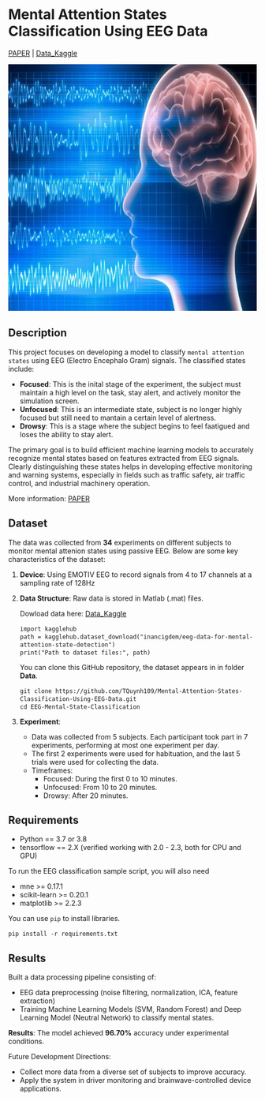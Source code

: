 # Mental Attention States Classification Using EEG Data

[PAPER](https://www.sci-hub.yt/10.1016/j.eswa.2019.05.057) | [Data_Kaggle](https://www.kaggle.com/datasets/inancigdem/eeg-data-for-mental-attention-state-detection/data) 

<img src="Docs/Images/EEG_Brain.jpg" width="900px" height="500px">

## Description

This project focuses on developing a model to classify `mental attention states` using EEG (Electro Encephalo Gram) signals. The classified states include:

- **Focused**: This is the inital stage of the experiment, the subject must maintain a high level on the task, stay alert, and actively monitor the simulation screen.
- **Unfocused**: This is an intermediate state, subject is no longer highly focused but still need to mantain a certain level of alertness.
- **Drowsy**: This is a stage where the subject begins to feel faatigued and loses the ability to stay alert.

The primary goal is to build efficient machine learning models to accurately recognize mental states based on features extracted from EEG signals. Clearly distinguishing these states helps in developing effective monitoring and warning systems, especially in fields such as traffic safety, air traffic control, and industrial machinery operation.

More information: [PAPER](https://www.sci-hub.yt/10.1016/j.eswa.2019.05.057)

## Dataset 

The data was collected from **34** experiments on different subjects to monitor mental attenion states using passive EEG. Below are some key characteristics of the dataset:

1. **Device**: Using EMOTIV EEG to record signals from 4 to 17 channels at a sampling rate of 128Hz

2. **Data Structure**: Raw data is stored in Matlab (.mat) files. 

    Dowload data here: [Data_Kaggle](https://www.kaggle.com/datasets/inancigdem/eeg-data-for-mental-attention-state-detection/data)

    ```
    import kagglehub
    path = kagglehub.dataset_download("inancigdem/eeg-data-for-mental-attention-state-detection")
    print("Path to dataset files:", path)
    ``` 

    You can clone this GitHub repository, the dataset appears in in folder **Data**.
    ```
    git clone https://github.com/TQuynh109/Mental-Attention-States-Classification-Using-EEG-Data.git
    cd EEG-Mental-State-Classification
    ```

3. **Experiment**:

    - Data was collected from 5 subjects. Each participant took part in 7 experiments, performing at most one experiment per day. 
    - The first 2 experiments were used for habituation, and the last 5 trials were used for collecting the data.
    - Timeframes:
        * Focused: During the first 0 to 10 minutes.
        * Unfocused: From 10 to 20 minutes.
        * Drowsy: After 20 minutes.

## Requirements

- Python == 3.7 or 3.8
- tensorflow == 2.X (verified working with 2.0 - 2.3, both for CPU and GPU)

To run the EEG classification sample script, you will also need

- mne >= 0.17.1
- scikit-learn >= 0.20.1
- matplotlib >= 2.2.3

You can use `pip` to install libraries.

```
pip install -r requirements.txt
```

## Results

Built a data processing pipeline consisting of:

- EEG data preprocessing (noise filtering, normalization, ICA, feature extraction)
- Training Machine Learning Models (SVM, Random Forest) and Deep Learning Model (Neutral Network) to classify mental states.

**Results**: The model achieved **96.70%** accuracy under experimental conditions.

Future Development Directions:

- Collect more data from a diverse set of subjects to improve accuracy.
- Apply the system in driver monitoring and brainwave-controlled device applications.